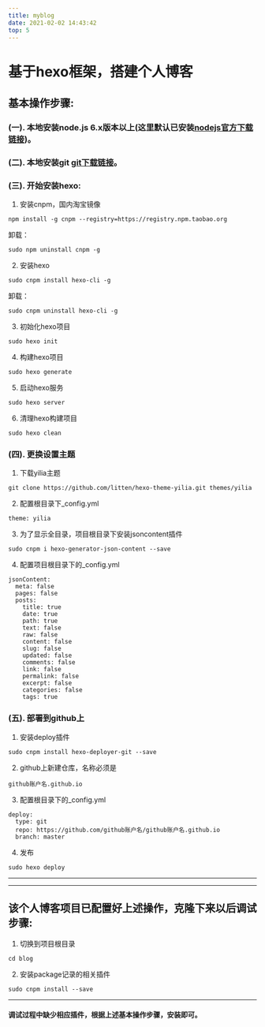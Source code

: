```yaml
---
title: myblog
date: 2021-02-02 14:43:42
top: 5
---
```


# 基于hexo框架，搭建个人博客
<!-- more-->

## 基本操作步骤:
### (一). 本地安装node.js 6.x版本以上(这里默认已安装[nodejs官方下载链接](https://nodejs.org/zh-cn/download/))。
### (二). 本地安装git [git下载链接](https://git-scm.com/downloads)。
### (三). 开始安装hexo:


1. 安装cnpm，国内淘宝镜像
```
npm install -g cnpm --registry=https://registry.npm.taobao.org
```
卸载：
```
sudo npm uninstall cnpm -g
```

2. 安装hexo
```
sudo cnpm install hexo-cli -g
```
卸载：
```
sudo cnpm uninstall hexo-cli -g
```

3. 初始化hexo项目
```
sudo hexo init
```

4. 构建hexo项目
```
sudo hexo generate
```

5. 启动hexo服务
```
sudo hexo server
```

6. 清理hexo构建项目
```
sudo hexo clean
```

### (四). 更换设置主题
1. 下载yilia主题
```
git clone https://github.com/litten/hexo-theme-yilia.git themes/yilia
```

2. 配置根目录下_config.yml
```
theme: yilia
```

3. 为了显示全目录，项目根目录下安装jsoncontent插件
```
sudo cnpm i hexo-generator-json-content --save
```

4. 配置项目根目录下的_config.yml
```
jsonContent:
  meta: false
  pages: false
  posts:
    title: true
    date: true
    path: true
    text: false
    raw: false
    content: false
    slug: false
    updated: false
    comments: false
    link: false
    permalink: false
    excerpt: false
    categories: false
    tags: true
```

### (五). 部署到github上
1. 安装deploy插件
```
sudo cnpm install hexo-deployer-git --save
```

2. github上新建仓库，名称必须是
```
github账户名.github.io
```

3. 配置根目录下的_config.yml
```
deploy:
  type: git
  repo: https://github.com/github账户名/github账户名.github.io
  branch: master
```

4. 发布
```
sudo hexo deploy
```

---
---
## 该个人博客项目已配置好上述操作，克隆下来以后调试步骤:
1. 切换到项目根目录
```
cd blog
```

2. 安装package记录的相关插件
```
sudo cnpm install --save
```

---
#### 调试过程中缺少相应插件，根据上述基本操作步骤，安装即可。
